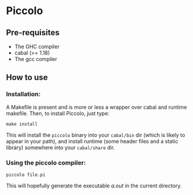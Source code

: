 Piccolo
=========================

Pre-requisites
--------------

- The GHC compiler
- cabal (>= 1.18)
- The gcc compiler

How to use
--------------

### Installation:

A Makefile is present and is more or less a wrapper over cabal and runtime
makefile. Then, to install Piccolo, just type:

```
make install
```

This will install the ``piccolo`` binary into your ``cabal/bin`` dir (which is
likely to appear in your path), and install runtime (some header files and a
static library) somewhere into your ``cabal/share`` dir.

### Using the piccolo compiler:

```
piccolo file.pi
```

This will hopefully generate the executable *a.out* in the current directory.
